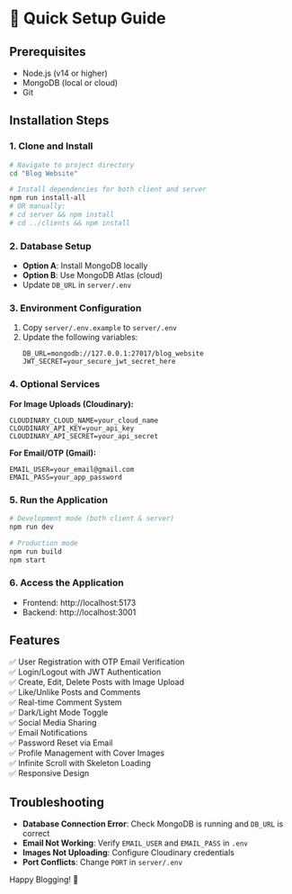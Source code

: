 # 🚀 Quick Setup Guide

## Prerequisites
- Node.js (v14 or higher)
- MongoDB (local or cloud)
- Git

## Installation Steps

### 1. Clone and Install
```bash
# Navigate to project directory
cd "Blog Website"

# Install dependencies for both client and server
npm run install-all
# OR manually:
# cd server && npm install
# cd ../clients && npm install
```

### 2. Database Setup
- **Option A**: Install MongoDB locally
- **Option B**: Use MongoDB Atlas (cloud)
- Update `DB_URL` in `server/.env`

### 3. Environment Configuration
1. Copy `server/.env.example` to `server/.env`
2. Update the following variables:
   ```
   DB_URL=mongodb://127.0.0.1:27017/blog_website
   JWT_SECRET=your_secure_jwt_secret_here
   ```

### 4. Optional Services
**For Image Uploads (Cloudinary):**
```
CLOUDINARY_CLOUD_NAME=your_cloud_name
CLOUDINARY_API_KEY=your_api_key
CLOUDINARY_API_SECRET=your_api_secret
```

**For Email/OTP (Gmail):**
```
EMAIL_USER=your_email@gmail.com
EMAIL_PASS=your_app_password
```

### 5. Run the Application
```bash
# Development mode (both client & server)
npm run dev

# Production mode
npm run build
npm start
```

### 6. Access the Application
- Frontend: http://localhost:5173
- Backend: http://localhost:3001

## Features
✅ User Registration with OTP Email Verification  
✅ Login/Logout with JWT Authentication  
✅ Create, Edit, Delete Posts with Image Upload  
✅ Like/Unlike Posts and Comments  
✅ Real-time Comment System  
✅ Dark/Light Mode Toggle  
✅ Social Media Sharing  
✅ Email Notifications  
✅ Password Reset via Email  
✅ Profile Management with Cover Images  
✅ Infinite Scroll with Skeleton Loading  
✅ Responsive Design  

## Troubleshooting
- **Database Connection Error**: Check MongoDB is running and `DB_URL` is correct
- **Email Not Working**: Verify `EMAIL_USER` and `EMAIL_PASS` in `.env`
- **Images Not Uploading**: Configure Cloudinary credentials
- **Port Conflicts**: Change `PORT` in `server/.env`

Happy Blogging! 🎉
